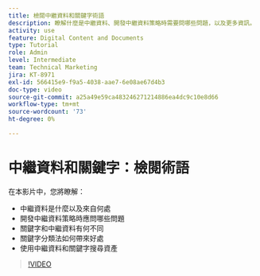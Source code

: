 ```yaml
---
title: 檢閱中繼資料和關鍵字術語
description: 瞭解什麼是中繼資料、開發中繼資料策略時需要問哪些問題，以及更多資訊。 [!UICONTROL WORKFRONT DAM].
activity: use
feature: Digital Content and Documents
type: Tutorial
role: Admin
level: Intermediate
team: Technical Marketing
jira: KT-8971
exl-id: 566415e9-f9a5-4038-aae7-6e08ae67d4b3
doc-type: video
source-git-commit: a25a49e59ca483246271214886ea4dc9c10e8d66
workflow-type: tm+mt
source-wordcount: '73'
ht-degree: 0%

---
```


# 中繼資料和關鍵字：檢閱術語

在本影片中，您將瞭解：

* 中繼資料是什麼以及來自何處
* 開發中繼資料策略時應問哪些問題
* 關鍵字和中繼資料有何不同
* 關鍵字分類法如何帶來好處
* 使用中繼資料和關鍵字搜尋資產

>[!VIDEO](https://video.tv.adobe.com/v/335234/?quality=12&learn=on)
